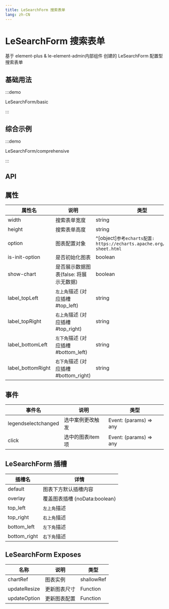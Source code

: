```yaml
---
title: LeSearchForm 搜索表单
lang: zh-CN
---
```


# LeSearchForm 搜索表单

基于 element-plus & le-element-admin内部组件 创建的 LeSearchForm 配置型 搜索表单

## 基础用法

:::demo

LeSearchForm/basic

:::

## 综合示例

:::demo

LeSearchForm/comprehensive

:::


## API

## 属性

| 属性名            | 说明                            | 类型                                                                     | 默认值   |
|----------------|-------------------------------|------------------------------------------------------------------------|-------|
| width          | 搜索表单宽度                        | string                                                                 | 100%  |
| height         | 搜索表单高度                        | string                                                                 | 400px |
| option         | 图表配置对象                        | ^[object]`参考echarts配置: https://echarts.apache.org/zh/cheat-sheet.html` | -     |
| is-init-option | 是否初始化图表	                      | boolean                                                                | false |
| show-chart     | 是否展示数据图表(false: 将展示无数据)	      | boolean                                                                | true  |
| label_topLeft  | `左上角`描述 (对应插槽 #top_left)	     | string                                                                 | -     |
| label_topRight | `右上角`描述 (对应插槽 #top_right)	    | string                                                                 | -     |
| label_bottomLeft  | `左下角`描述 (对应插槽 #bottom_left)	  | string                                                                 | -     |
| label_bottomRight  | `右下角`描述 (对应插槽 #bottom_right)	 | string                                                                 | -     |

## 事件

| 事件名	   | 说明	        | 类型                                                                                      |
| ------ |------------|-----------------------------------------------------------------------------------------|
| legendselectchanged | 选中案例更改触发   | Event: (params) => any                                                                  |
| click | 选中的图表item项 | Event: (params) => any |


## LeSearchForm 插槽

| 插槽名		     | 详情                      |
|-----------|-------------------------|
| default   | 图表下方默认插槽内容                  |
| overlay   | 覆盖图表插槽 {noData:boolean} |
| top_left  | `左上角`描述                 |
| top_right | `右上角`描述                 |
| bottom_left  | `左下角`描述                 |
| bottom_right | `右下角`描述                 |

## LeSearchForm Exposes

| 名称	   | 说明	     | 类型         |
| ------ |---------|------------|
| chartRef  | 图表实例	   | shallowRef |
| updateResize  | 更新图表尺寸	 | Function   |
| updateOption  | 更新图表配置	 | Function |
